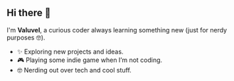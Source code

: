 ## Hi there 👋  

I'm **Valuvel**, a curious coder always learning something new (just for nerdy purposes 🤓).  

- ✨ Exploring new projects and ideas.  
- 🎮 Playing some indie game when I’m not coding.  
- 🤓 Nerding out over tech and cool stuff.

